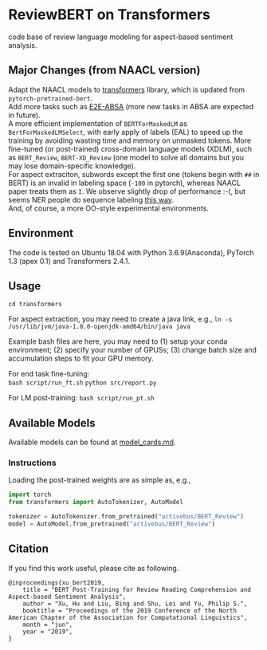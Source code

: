 # ReviewBERT on Transformers

code base of review language modeling for aspect-based sentiment analysis.

## Major Changes (from NAACL version)
Adapt the NAACL models to [transformers](https://huggingface.co/transformers/) library, which is updated from `pytorch-pretrained-bert`.  
Add more tasks such as [E2E-ABSA](https://github.com/lixin4ever/E2E-TBSA) (more new tasks in ABSA are expected in future).  
A more efficient implementation of `BERTForMaskedLM` as `BertForMaskedLMSelect`, with early apply of labels (EAL) to speed up the training by avoiding wasting time and memory on unmasked tokens.
More fine-tuned (or post-trained) cross-domain language models (XDLM), such as `BERT_Review`, `BERT-XD_Review` (one model to solve all domains but you may lose domain-specific knowledge).  
For aspect extraciton, subwords except the first one (tokens begin with `##` in BERT) is an invalid in labeling space (`-100` in pytorch), whereas NAACL paper treats them as `I`. We observe slightly drop of performance :-(, but seems NER people do sequence labeling [this way](https://github.com/huggingface/transformers/tree/master/examples/ner).  
And, of course, a more OO-style experimental environments.  

## Environment
The code is tested on Ubuntu 18.04 with Python 3.6.9(Anaconda), PyTorch 1.3 (apex 0.1) and Transformers 2.4.1.


## Usage

```cd transformers```  

For aspect extraction, you may need to create a java link, e.g., `ln -s /usr/lib/jvm/java-1.8.0-openjdk-amd64/bin/java java`

Example bash files are here, you may need to (1) setup your conda environment; (2) specify your number of GPUSs; (3) change batch size and accumulation steps to fit your GPU memory.  

For end task fine-tuning:  
```bash script/run_ft.sh```
```python src/report.py```

For LM post-training:
```bash script/run_pt.sh```

## Available Models

Available models can be found at [model_cards.md](model_cards.md).

### Instructions
Loading the post-trained weights are as simple as, e.g., 

```python
import torch
from transformers import AutoTokenizer, AutoModel

tokenizer = AutoTokenizer.from_pretrained("activebus/BERT_Review")
model = AutoModel.from_pretrained("activebus/BERT_Review")

```

## Citation
If you find this work useful, please cite as following.
```
@inproceedings{xu_bert2019,
    title = "BERT Post-Training for Review Reading Comprehension and Aspect-based Sentiment Analysis",
    author = "Xu, Hu and Liu, Bing and Shu, Lei and Yu, Philip S.",
    booktitle = "Proceedings of the 2019 Conference of the North American Chapter of the Association for Computational Linguistics",
    month = "jun",
    year = "2019",
}
```
